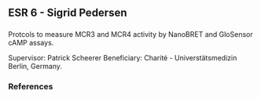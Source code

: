 ## ESR 6 - Sigrid Pedersen
### 
Protcols to measure MCR3 and MCR4 activity by NanoBRET and GloSensor cAMP assays. 

Supervisor: Patrick Scheerer
Beneficiary: Charité - Universtätsmedizin Berlin, Germany.  

### References
